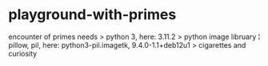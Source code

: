 # playground-with-primes
encounter of primes
needs  > python 3, here: 3.11.2
       > python image libruary ¦ pillow, pil, here: python3-pil.imagetk, 9.4.0-1.1+deb12u1
       > cigarettes and curiosity
